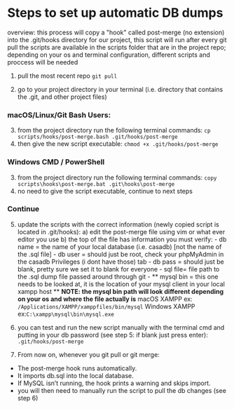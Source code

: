 # Steps to set up automatic DB dumps

overview: this process will copy a "hook" called post-merge (no extension) into the .git/hooks directory for our project, this script will run after every git pull
the scripts are available in the scripts folder that are in the project repo; depending on your os and terminal configuration, different scripts and proccess will be needed

1) pull the most recent repo ``git pull``

2) go to your project directory in your terminal (i.e. directory that contains the .git, and other project files)
### macOS/Linux/Git Bash Users: 
3) from the project directory run the following terminal commands: ``cp scripts/hooks/post-merge.bash .git/hooks/post-merge``
4) then give the new script executable: ``chmod +x .git/hooks/post-merge``
### Windows CMD / PowerShell
3) from the project directory run the following terminal commands: ``copy scripts\hooks\post-merge.bat .git\hooks\post-merge``
4) no need to give the script executable, continue to next steps
### Continue
5) update the scripts with the correct information (newly copied script is located in .git/hooks):
	a) edit the post-merge file using vim or what ever editor you use
	b) the top of the file has information you must verify:
		- db name = the name of your local database (i.e. casadb) [not the name of the .sql file]
		- db user = should just be root, check your phpMyAdmin in the casadb Privileges (i dont have those) tab
		- db pass = should just be blank, pretty sure we set it to blank for everyone
		- sql file= file path to the .sql dump file passed around through git
		- ** mysql bin = this one needs to be looked at, it is the location of your mysql client in your local xampp host **
		  **NOTE: the mysql bin path will look different depending on your os and where the file actually is**
		  macOS XAMPP ex: `/Applications/XAMPP/xamppfiles/bin/mysql`
		  Windows XAMPP ex:`C:\xampp\mysql\bin\mysql.exe`

6) you can test and run the new script manually with the terminal cmd and putting in your db password (see step 5: if blank just press enter): ``.git/hooks/post-merge``
7) From now on, whenever you git pull or git merge:
- The post-merge hook runs automatically.
- It imports db.sql into the local database.
- If MySQL isn’t running, the hook prints a warning and skips import.
- you will then need to manually run the script to pull the db changes (see step 6)





